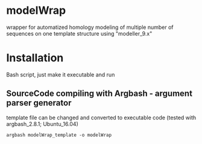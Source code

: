# modelWrap
wrapper for automatized homology modeling of multiple number of sequences on one template structure using "modeller_9.x"
# Installation
Bash script, just make it executable and run
## SourceCode compiling with Argbash - argument parser generator
template file can be changed and converted to executable code (tested with argbash_2.8.1; Ubuntu_16.04)

`argbash modelWrap_template -o modelWrap`

